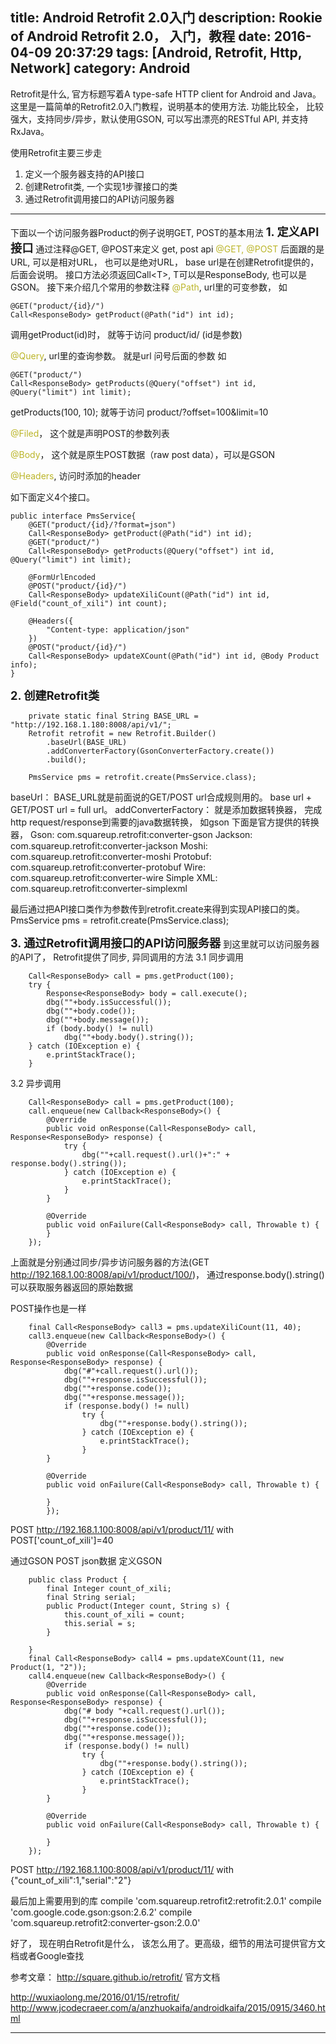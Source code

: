 title: Android Retrofit 2.0入门
description: Rookie of Android Retrofit 2.0， 入门，教程
date: 2016-04-09 20:37:29
tags: [Android, Retrofit, Http, Network]
category: Android
---
Retrofit是什么, 官方标题写着A type-safe HTTP client for Android and Java。
这里是一篇简单的Retrofit2.0入门教程，说明基本的使用方法.
功能比较全， 比较强大，支持同步/异步，默认使用GSON, 可以写出漂亮的RESTful API, 并支持RxJava。

使用Retrofit主要三步走
1. 定义一个服务器支持的API接口
2. 创建Retrofit类, 一个实现1步骤接口的类
3. 通过Retrofit调用接口的API访问服务器
-------------------------------------------------------------------------------------------------------------------
下面以一个访问服务器Product的例子说明GET, POST的基本用法
<span style="font-size: 1.3em;font-weight: bold;">1. 定义API接口</span>
通过注释@GET, @POST来定义 get, post api
<span style="color:#bbb529;">@GET, @POST</span> 后面跟的是 URL, 可以是相对URL， 也可以是绝对URL， base url是在创建Retrofit提供的，后面会说明。
接口方法必须返回Call&lt;T&gt;, T可以是ResponseBody, 也可以是GSON。
接下来介绍几个常用的参数注释
<span style="color:#bbb529;">@Path</span>,  url里的可变参数，
如 
```
@GET("product/{id}/")
Call<ResponseBody> getProduct(@Path("id") int id);
```
调用getProduct(id)时， 就等于访问 product/id/ (id是参数)

<span style="color:#bbb529;">@Query</span>,  url里的查询参数。 就是url 问号后面的参数
如
```
@GET("product/")
Call<ResponseBody> getProducts(@Query("offset") int id, @Query("limit") int limit);
```
getProducts(100, 10);  就等于访问 product/?offset=100&limit=10

<span style="color:#bbb529;">@Filed</span>， 这个就是声明POST的参数列表

<span style="color:#bbb529;">@Body</span>， 这个就是原生POST数据（raw post data），可以是GSON

<span style="color:#bbb529;">@Headers</span>, 访问时添加的header

如下面定义4个接口。
```
public interface PmsService{
    @GET("product/{id}/?format=json")
    Call<ResponseBody> getProduct(@Path("id") int id);
    @GET("product/")
    Call<ResponseBody> getProducts(@Query("offset") int id, @Query("limit") int limit);

    @FormUrlEncoded
    @POST("product/{id}/")
    Call<ResponseBody> updateXiliCount(@Path("id") int id, @Field("count_of_xili") int count);

    @Headers({
        "Content-type: application/json"
    })
    @POST("product/{id}/")
    Call<ResponseBody> updateXCount(@Path("id") int id, @Body Product info);
}
```


<span style="font-size: 1.3em;font-weight: bold;">2. 创建Retrofit类</span>
```
    private static final String BASE_URL = "http://192.168.1.180:8008/api/v1/";
    Retrofit retrofit = new Retrofit.Builder()
        .baseUrl(BASE_URL)
        .addConverterFactory(GsonConverterFactory.create())
        .build();

    PmsService pms = retrofit.create(PmsService.class);
```

baseUrl： BASE_URL就是前面说的GET/POST url合成规则用的。 base url + GET/POST url = full url。
addConverterFactory： 就是添加数据转换器， 完成http request/response到需要的java数据转换， 如gson
下面是官方提供的转换器，
Gson: com.squareup.retrofit:converter-gson
Jackson: com.squareup.retrofit:converter-jackson
Moshi: com.squareup.retrofit:converter-moshi
Protobuf: com.squareup.retrofit:converter-protobuf
Wire: com.squareup.retrofit:converter-wire
Simple XML: com.squareup.retrofit:converter-simplexml

最后通过把API接口类作为参数传到retrofit.create来得到实现API接口的类。
PmsService pms = retrofit.create(PmsService.class);


<span style="font-size: 1.3em;font-weight: bold;">3. 通过Retrofit调用接口的API访问服务器</span>
到这里就可以访问服务器的API了， Retrofit提供了同步, 异同调用的方法
3.1 同步调用
```
    Call<ResponseBody> call = pms.getProduct(100);
    try {
        Response<ResponseBody> body = call.execute();
        dbg(""+body.isSuccessful());
        dbg(""+body.code());
        dbg(""+body.message());
        if (body.body() != null)
            dbg(""+body.body().string());
    } catch (IOException e) {
        e.printStackTrace();
    }
```
3.2 异步调用
```
    Call<ResponseBody> call = pms.getProduct(100);
    call.enqueue(new Callback<ResponseBody>() {
        @Override
        public void onResponse(Call<ResponseBody> call, Response<ResponseBody> response) {
            try {
                dbg(""+call.request().url()+":" + response.body().string());
            } catch (IOException e) {
                e.printStackTrace();
            }
        }

        @Override
        public void onFailure(Call<ResponseBody> call, Throwable t) {
        }
    });
```

上面就是分别通过同步/异步访问服务器的方法(GET http://192.168.1.00:8008/api/v1/product/100/)， 通过response.body().string() 可以获取服务器返回的原始数据

POST操作也是一样
```
    final Call<ResponseBody> call3 = pms.updateXiliCount(11, 40);
    call3.enqueue(new Callback<ResponseBody>() {
        @Override
        public void onResponse(Call<ResponseBody> call, Response<ResponseBody> response) {
            dbg("#"+call.request().url());
            dbg(""+response.isSuccessful());
            dbg(""+response.code());
            dbg(""+response.message());
            if (response.body() != null)
                try {
                    dbg(""+response.body().string());
                } catch (IOException e) {
                    e.printStackTrace();
                }
        }

        @Override
        public void onFailure(Call<ResponseBody> call, Throwable t) {

        }
        });
```

POST http://192.168.1.100:8008/api/v1/product/11/   with POST['count_of_xili']=40

通过GSON POST json数据
定义GSON
```
    public class Product {
        final Integer count_of_xili;
        final String serial;
        public Product(Integer count, String s) {
            this.count_of_xili = count;
            this.serial = s;
        }

    }
    final Call<ResponseBody> call4 = pms.updateXCount(11, new Product(1, "2"));
    call4.enqueue(new Callback<ResponseBody>() {
        @Override
        public void onResponse(Call<ResponseBody> call, Response<ResponseBody> response) {
            dbg("# body "+call.request().url());
            dbg(""+response.isSuccessful());
            dbg(""+response.code());
            dbg(""+response.message());
            if (response.body() != null)
                try {
                    dbg(""+response.body().string());
                } catch (IOException e) {
                    e.printStackTrace();
                }
        }

        @Override
        public void onFailure(Call<ResponseBody> call, Throwable t) {

        }
    });
```

POST http://192.168.1.100:8008/api/v1/product/11/   with {"count_of_xili":1,"serial":"2"}

最后加上需要用到的库
compile 'com.squareup.retrofit2:retrofit:2.0.1'
compile 'com.google.code.gson:gson:2.6.2'
compile 'com.squareup.retrofit2:converter-gson:2.0.0'

好了， 现在明白Retrofit是什么， 该怎么用了。更高级，细节的用法可提供官方文档或者Google查找

参考文章：
http://square.github.io/retrofit/    官方文档

http://wuxiaolong.me/2016/01/15/retrofit/
http://www.jcodecraeer.com/a/anzhuokaifa/androidkaifa/2015/0915/3460.html



-----------------------------------

